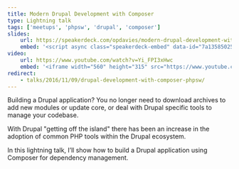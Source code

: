 ```yaml
---
title: Modern Drupal Development with Composer
type: Lightning talk
tags: ['meetups', 'phpsw', 'drupal', 'composer']
slides:
    url: https://speakerdeck.com/opdavies/modern-drupal-development-with-composer
    embed: '<script async class="speakerdeck-embed" data-id="7a1358502526425a9cfd288f85fb32f3" data-ratio="1.37081659973226" src="//speakerdeck.com/assets/embed.js"></script>'
video:
    url: https://www.youtube.com/watch?v=Yi_FPI3xHwc
    embed: '<iframe width="560" height="315" src="https://www.youtube.com/embed/Yi_FPI3xHwc" frameborder="0" allowfullscreen></iframe>'
redirect:
    - talks/2016/11/09/drupal-development-with-composer-phpsw/
---
```

Building a Drupal application? You no longer need to download archives to add new modules or update core, or deal with Drupal specific tools to manage your codebase.

With Drupal "getting off the island" there has been an increase in the adoption of common PHP tools within the Drupal ecosystem.

In this lightning talk, I’ll show how to build a Drupal application using Composer for dependency management.
